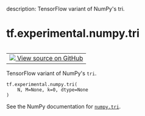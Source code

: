 description: TensorFlow variant of NumPy's tri.

<div itemscope itemtype="http://developers.google.com/ReferenceObject">
<meta itemprop="name" content="tf.experimental.numpy.tri" />
<meta itemprop="path" content="Stable" />
</div>

# tf.experimental.numpy.tri

<!-- Insert buttons and diff -->

<table class="tfo-notebook-buttons tfo-api nocontent" align="left">
<td>
  <a target="_blank" href="https://github.com/tensorflow/tensorflow/blob/r2.4/tensorflow/python/ops/numpy_ops/np_array_ops.py#L1210-L1234">
    <img src="https://www.tensorflow.org/images/GitHub-Mark-32px.png" />
    View source on GitHub
  </a>
</td>
</table>



TensorFlow variant of NumPy's `tri`.

<pre class="devsite-click-to-copy prettyprint lang-py tfo-signature-link">
<code>tf.experimental.numpy.tri(
    N, M=None, k=0, dtype=None
)
</code></pre>



<!-- Placeholder for "Used in" -->

See the NumPy documentation for [`numpy.tri`](https://numpy.org/doc/1.16/reference/generated/numpy.tri.html).